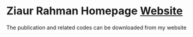 # Ziaur Rahman Homepage [Website](https://bestzia.github.io/ziaurrahman/) 
The publication and related codes can be downloaded from my website

